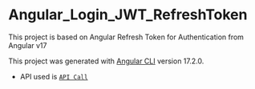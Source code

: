 # Angular_Login_JWT_RefreshToken
This project is based on Angular Refresh Token for Authentication from Angular v17

This project was generated with [Angular CLI](https://github.com/angular/angular-cli) version 17.2.0.

- API used is [`API Call`](https://freeapi.gerasim.in/index.html)